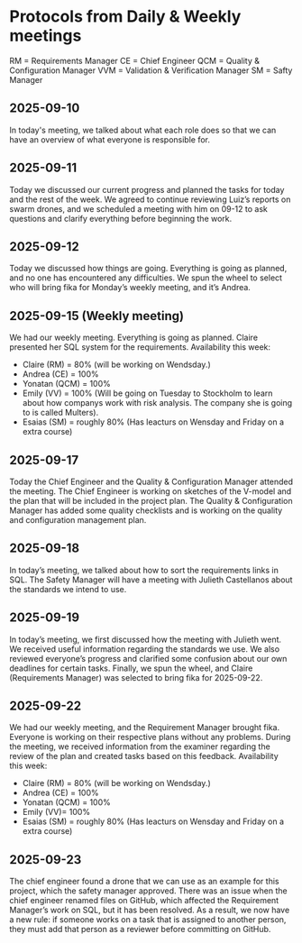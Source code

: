 <h1>Protocols from Daily & Weekly meetings</h1>

RM = Requirements Manager
CE = Chief Engineer
QCM = Quality & Configuration Manager
VVM = Validation & Verification Manager
SM = Safty Manager

<h2>2025-09-10</h2>
In today's meeting, we talked about what each role does so that we can have an overview of what everyone is responsible for. 

<h2>2025-09-11</h2>
Today we discussed our current progress and planned the tasks for today and the rest of the week. We agreed to continue reviewing Luiz’s reports on swarm drones, and we scheduled a meeting with him on 09-12 to ask questions and clarify everything before beginning the work. 

<h2>2025-09-12</h2>
Today we discussed how things are going. Everything is going as planned, and no one has encountered any difficulties. We spun the wheel to select who will bring fika for Monday’s weekly meeting, and it’s Andrea.   

<h2>2025-09-15 (Weekly meeting)</h2>
We had our weekly meeting. Everything is going as planned. Claire presented her SQL system for the requirements.
Availability this week: 
<ul>
  <li>Claire (RM) = 80% (will be working on Wendsday.) </li>
  <li>Andrea (CE) = 100% </li> 
  <li>Yonatan (QCM) = 100% </li>
  <li>Emily (VV) = 100% (Will be going on Tuesday to Stockholm to learn about how companys work with risk analysis. The company she is going to is called Multers).</li> 
  <li>Esaias (SM) = roughly 80% (Has leacturs on Wensday and Friday on a extra course)</li>
</ul>

<h2>2025-09-17</h2>
Today the Chief Engineer and the Quality & Configuration Manager attended the meeting. The Chief Engineer is working on sketches of the V-model and the plan that will be included in the project plan. The Quality & Configuration Manager has added some quality checklists and is working on the quality and configuration management plan. 

<h2>2025-09-18</h2>
In today’s meeting, we talked about how to sort the requirements links in SQL. The Safety Manager will have a meeting with Julieth Castellanos about the standards we intend to use. 

<h2>2025-09-19</h2>
In today’s meeting, we first discussed how the meeting with Julieth went. We received useful information regarding the standards we use. We also reviewed everyone’s progress and clarified some confusion about our own deadlines for certain tasks. Finally, we spun the wheel, and Claire (Requirements Manager) was selected to bring fika for 2025-09-22.

<h2>2025-09-22</h2>
We had our weekly meeting, and the Requirement Manager brought fika. Everyone is working on their respective plans without any problems. During the meeting, we received information from the examiner regarding the review of the plan and created tasks based on this feedback.
Availability this week:
<ul>
  <li>Claire (RM) = 80% (will be working on Wendsday.) </li>
  <li>Andrea (CE) = 100% </li> 
  <li>Yonatan (QCM) = 100% </li>
  <li>Emily (VV)= 100% </li> 
  <li>Esaias (SM) = roughly 80% (Has leacturs on Wensday and Friday on a extra course)</li>
</ul>

<h2>2025-09-23</h2>
The chief engineer found a drone that we can use as an example for this project, which the safety manager approved. There was an issue when the chief engineer renamed files on GitHub, which affected the Requirement Manager’s work on SQL, but it has been resolved. As a result, we now have a new rule: if someone works on a task that is assigned to another person, they must add that person as a reviewer before committing on GitHub. 
